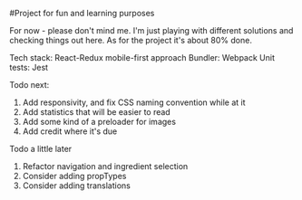 #Project for fun and learning purposes

For now - please don't mind me.
I'm just playing with different solutions and checking things out here.
As for the project it's about 80% done.

Tech stack: React-Redux
mobile-first approach
Bundler: Webpack
Unit tests: Jest

Todo next:
1. Add responsivity, and fix CSS naming convention while at it
2. Add statistics that will be easier to read
2. Add some kind of a preloader for images
3. Add credit where it's due

Todo a little later
1. Refactor navigation and ingredient selection
2. Consider adding propTypes
3. Consider adding translations